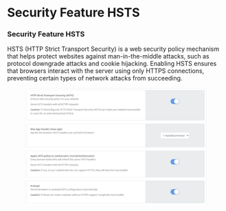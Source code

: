 # Security Feature HSTS

### Security Feature HSTS

HSTS (HTTP Strict Transport Security) is a web security policy mechanism that helps protect websites against man-in-the-middle attacks, such as protocol downgrade attacks and cookie hijacking. Enabling HSTS ensures that browsers interact with the server using only HTTPS connections, preventing certain types of network attacks from succeeding.

<figure><img src="../../.gitbook/assets/image (192).png" alt=""><figcaption></figcaption></figure>
